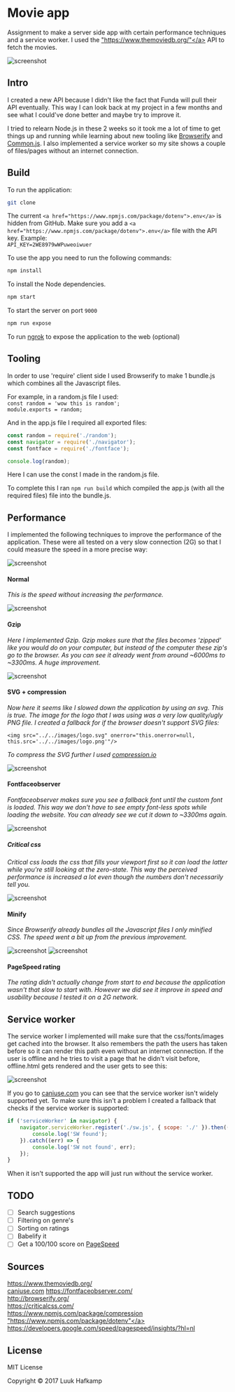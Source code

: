 # Movie app
Assignment to make a server side app with certain performance techniques and a service worker. I used the <a href="https://www.themoviedb.org/">"https://www.themoviedb.org/"</a> API to fetch the movies.

![screenshot](screens/home.png)
  

  
## Intro
I created a new API because I didn't like the fact that Funda will pull their API eventually. This way I can look back at my project in a few months and see what I could've done better and maybe try to improve it.

I tried to relearn Node.js in these 2 weeks so it took me a lot of time to get things up and running while learning about new tooling like <a href="browserify.org">Browserify</a> and <a href="http://requirejs.org/docs/commonjs.html">Common.js</a>. I also implemented a service worker so my site shows a couple of files/pages without an internet connection.
  


## Build
To run the application:
```bash
git clone
```
  
The current `<a href="https://www.npmjs.com/package/dotenv">.env</a>` is hidden from GitHub. Make sure you add a `<a href="https://www.npmjs.com/package/dotenv">.env</a>` file with the API key.   Example:    
`API_KEY=2WE8979wWPuweoiwuer`
  
To use the app you need to run the following commands:  
```bash
npm install
```
To install the Node dependencies.
```bash
npm start
```
To start the server on port `9000`  
```bash
npm run expose
``` 
To run <a href="https://ngrok.com/">ngrok</a> to expose the application to the web (optional)
  

  
## Tooling
In order to use 'require' client side I used Browserify to make 1 bundle.js which combines all the Javascript files.

For example, in a random.js file I used:  
`const random = 'wow this is random';`  
`module.exports = random;`  

And in the app.js file I required all exported files:

```js  
const random = require('./random');  
const navigator = require('./navigator');
const fontface = require('./fontface'); 
```
  
```js 
console.log(random);
``` 
Here I can use the const I made in the random.js file.
  
To complete this I ran `npm run build` which compiled the app.js (with all the required files) file into the bundle.js.
  

  
## Performance
I implemented the following techniques to improve the performance of the application. These were all tested on a very slow connection (2G) so that I could measure the speed in a more precise way:
  
![screenshot](screens/1net.png)
#### Normal
*This is the speed without increasing the performance.*
  
![screenshot](screens/2gzipnet.png)
#### Gzip
*Here I implemented Gzip. Gzip makes sure that the files becomes 'zipped' like you would do on your computer, but instead of the computer these zip's go to the browser. As you can see it already went from around ~6000ms to ~3300ms. A huge improvement.*  
  
![screenshot](screens/3svgnet.png)
#### SVG + compression
*Now here it seems like I slowed down the application by using an svg. This is true. The image for the logo that I was using was a very low quality/ugly PNG file. I created a fallback for if the browser doesn't support SVG files:*
  
`<img src="../../images/logo.svg" onerror="this.onerror=null, this.src='../../images/logo.png'"/>`  
  
*To compress the SVG further I used <a href="compression.io">compression.io</a>*  
  
![screenshot](screens/4ffnet.png)
#### Fontfaceobserver
*Fontfaceobserver makes sure you see a fallback font until the custom font is loaded. This way we don't have to see empty font-less spots while loading the website. You can already see we cut it down to ~3300ms again.*  
  
![screenshot](screens/5cssnet.png)
##### Critical css
*Critical css loads the css that fills your viewport first so it can load the latter while you're still looking at the zero-state. This way the perceived performance is increased a lot even though the numbers don't necessarily tell you.*  
  
![screenshot](screens/6minnet.png)
#### Minify
*Since Browserify already bundles all the Javascript files I only minified CSS. The speed went a bit up from the previous improvement.*  
  
![screenshot](screens/5cssdes.png)
![screenshot](screens/5cssmob.png)  
#### PageSpeed rating
*The rating didn't actually change from start to end because the application wasn't that slow to start with. However we did see it improve in speed and usability because I tested it on a 2G network.*  
  


## Service worker
The service worker I implemented will make sure that the css/fonts/images get cached into the browser. It also remembers the path the users has taken before so it can render this path even without an internet connection. If the user is offline and he tries to visit a page that he didn't visit before, offline.html gets rendered and the user gets to see this:
  
![screenshot](screens/offline.png)
  
If you go to <a href="http://caniuse.com/#search=servi">caniuse.com</a> you can see that the service worker isn't widely supported yet. To make sure this isn't a problem I created a fallback that checks if the service worker is supported:
  
```js
if ('serviceWorker' in navigator) {
	navigator.serviceWorker.register('./sw.js', { scope: './' }).then((registration) => {
		console.log('SW found');
	}).catch((err) => {
		console.log('SW not found', err);
	});
}
```
  
When it isn't supported the app will just run without the service worker.

## TODO
-  [ ] Search suggestions
-  [ ] Filtering on genre's
-  [ ] Sorting on ratings
-  [ ] Babelify it
-  [ ] Get a 100/100 score on <a href="https://developers.google.com/speed/pagespeed/insights/?hl=nl">PageSpeed</a>

## Sources
<a href="https://www.themoviedb.org/">https://www.themoviedb.org/</a>  
<a href="http://caniuse.com/#search=servi">caniuse.com</a>
<a href="https://fontfaceobserver.com/">https://fontfaceobserver.com/</a>  
<a href="http://browserify.org/">http://browserify.org/</a>  
<a href="https://criticalcss.com/">https://criticalcss.com/</a>  
<a href="https://www.npmjs.com/package/compression">https://www.npmjs.com/package/compression</a>  
<a href="https://www.npmjs.com/package/dotenv">"https://www.npmjs.com/package/dotenv"</a>  
<a href="https://developers.google.com/speed/pagespeed/insights/?hl=nl">https://developers.google.com/speed/pagespeed/insights/?hl=nl</a>

## License
MIT License

Copyright &copy; 2017 Luuk Hafkamp